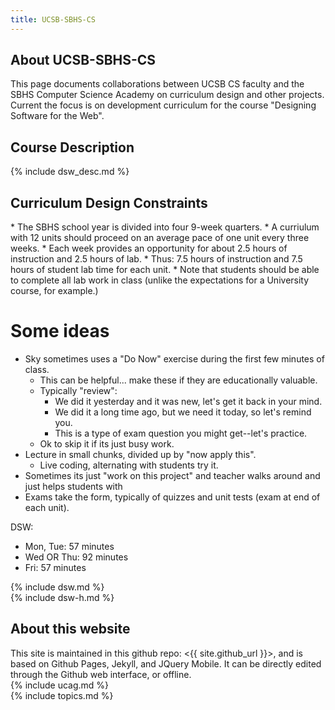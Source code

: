 ```yaml
---
title: UCSB-SBHS-CS
---
```


<div id="about" data-role="collapsible" data-collapsed="true" markdown="1">
<h2>About UCSB-SBHS-CS</h2>
This page documents collaborations between UCSB CS faculty and the SBHS Computer Science Academy on curriculum design and other projects.  Current the focus is on development curriculum for the course "Designing Software for the Web".
</div>

<div id="course-description" data-role="collapsible" data-collapsed="true" markdown="1">
<h2>Course Description</h2>
{% include dsw_desc.md %}
</div>

<div id="design-constraints" data-role="collapsible" data-collapsed="true" markdown="1">

<h2>Curriculum Design Constraints</h2>
* The SBHS school year is divided into four 9-week quarters.    
* A curriulum with 12 units should proceed on an average pace of one unit every three weeks.   
* Each week provides an opportunity for about 2.5 hours of instruction and 2.5 hours of lab.
* Thus: 7.5 hours of instruction and 7.5 hours of student lab time for each unit.
* Note that students should be able to complete all lab work in class (unlike the expectations for a University course, for example.)

# Some ideas 

* Sky sometimes uses a "Do Now" exercise during the first few minutes of class.
    * This can be helpful... make these if they are educationally valuable.
    * Typically "review": 
       * We did it yesterday and it was new, let's get it back in your mind.
       * We did it a long time ago, but we need it today, so let's remind you.
       * This is a type of exam question you might get--let's practice.
    * Ok to skip it if its just busy work.
* Lecture in small chunks, divided up by "now apply this".
    * Live coding, alternating with students try it.
* Sometimes its just "work on this project" and teacher walks around and just helps students with 
* Exams take the form, typically of quizzes and unit tests (exam at end of each unit).

DSW:

* Mon, Tue: 57 minutes
* Wed OR Thu: 92 minutes
* Fri: 57 minutes



</div>

<div id="dsw" data-role="collapsible" data-collapsed="false">
{% include dsw.md %}
</div>

<div id="dsw-h" data-role="collapsible" data-collapsed="false">
{% include dsw-h.md %}
</div>

<div id="about" data-role="collapsible" data-collapsed="true" markdown="1">
<h2>About this website</h2>
This site is maintained in this github repo: <{{ site.github_url }}>, and is based on Github Pages, Jekyll, and JQuery Mobile.  It can be directly edited through the Github web interface, or offline.
</div>

<div id="a-g" data-role="collapsible" data-collapsed="true" markdown="1">
{% include ucag.md %}
</div>

<div id="topics" data-role="collapsible" data-collapsed="false">
{% include topics.md %}
</div>
